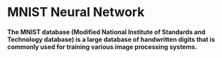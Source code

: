 # MNIST Neural Network
#### The MNIST database (Modified National Institute of Standards and Technology database) is a large database of handwritten digits that is commonly used for training various image processing systems.
